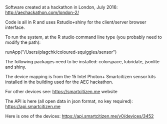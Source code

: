 
Software created at a hackathon in London, July 2016:
http://aechackathon.com/london-2/

Code is all in R and uses Rstudio+shiny for the client/server browser interface.

To run the system, at the R studio command line type (you probably need to modify the path):

runApp("/Users/plagchk/coloured-squiggles/sensor")

The following packages need to be installed: colorspace, lubridate, jsonlite and shiny.

The device mapping is from the 15 Intel Photon+ Smartcitizen sensor kits installed in the
building used for the AEC hackathon.

For other devices see: https://smartcitizen.me website

The API is here (all open data in json format, no key required):
https://api.smartcitizen.me

Here is one of the devices:
https://api.smartcitizen.me/v0/devices/3452

